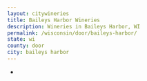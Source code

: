 ```yaml
---
layout: citywineries
title: Baileys Harbor Wineries
description: Wineries in Baileys Harbor, WI
permalink: /wisconsin/door/baileys-harbor/
state: wi
county: door
city: baileys harbor
---
```

-
